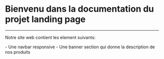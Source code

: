 <h1>Bienvenu dans la documentation du projet landing page </h1>
<hr>
<p>
Notre site web contient les element suivants: 
</p>
- Une navbar responsive
- Une banner section qui donne la description de nos produits 